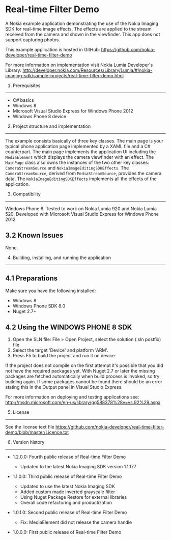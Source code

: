Real-time Filter Demo
=====================

A Nokia example application demonstrating the use of the Nokia Imaging SDK for
real-time image effects. The effects are applied to the stream received from the
camera and shown in the viewfinder. This app does not support capturing photos. 

This example application is hosted in GitHub:
https://github.com/nokia-developer/real-time-filter-demo

For more information on implementation visit Nokia Lumia Developer's Library:
http://developer.nokia.com/Resources/Library/Lumia/#!nokia-imaging-sdk/sample-projects/real-time-filter-demo.html


1. Prerequisites
-------------------------------------------------------------------------------

* C# basics
* Windows 8
* Microsoft Visual Studio Express for Windows Phone 2012
* Windows Phone 8 device


2. Project structure and implementation
-------------------------------------------------------------------------------

The example consists basically of three key classes. The main page is your
typical phone application page implemented by a XAML file and a C# counterpart.
The main page implements the application UI including the `MediaElement` which
displays the camera viewfinder with an effect. The `MainPage` class also owns
the instances of the two other key classes: `CameraStreamSource` and
`NokiaImageEditingSDKEffects`. The `CameraStreamSource`, derived from
`MediaStreamSource`, provides the camera data. The `NokiaImageEditingSDKEffects`
implements all the effects of the application. 


3. Compatibility
-------------------------------------------------------------------------------

Windows Phone 8. Tested to work on Nokia Lumia 920 and Nokia Lumia 520.
Developed with Microsoft Visual Studio Express for Windows Phone 2012.


3.2 Known Issues
----------------

None.


4. Building, installing, and running the application
-------------------------------------------------------------------------------

4.1 Preparations
----------------

Make sure you have the following installed:

* Windows 8
* Windows Phone SDK 8.0
* Nuget 2.7+

4.2 Using the WINDOWS PHONE 8 SDK
---------------------------------

1. Open the SLN file:
   File > Open Project, select the solution (.sln postfix) file
2. Select the target 'Device' and platform 'ARM'.
3. Press F5 to build the project and run it on device.

If the project does not compile on the first attempt it's possible that you
did not have the required packages yet. With Nuget 2.7 or later the missing
packages are fetched automatically when build process is invoked, so try
building again. If some packages cannot be found there should be an
error stating this in the Output panel in Visual Studio Express.

For more information on deploying and testing applications see:
http://msdn.microsoft.com/en-us/library/gg588378%28v=vs.92%29.aspx


5. License
-------------------------------------------------------------------------------

See the license text file
https://github.com/nokia-developer/real-time-filter-demo/blob/master/Licence.txt


6. Version history
-------------------------------------------------------------------------------

* 1.2.0.0: Fourth public release of Real-time Filter Demo
  - Updated to the latest Nokia Imaging SDK version 1.1.177

* 1.1.0.0: Third public release of Real-time Filter Demo
  - Updated to use the latest Nokia Imaging SDK
  - Added custom made inverted grayscale filter
  - Using Nuget Package Restore for external libraries
  - Overall code refactoring and productization

* 1.0.1.0: Second public release of Real-time Filter Demo
  - Fix: MediaElement did not release the camera handle
  
* 1.0.0.0: First public release of Real-time Filter Demo

